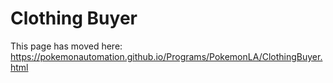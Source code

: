 # Clothing Buyer

This page has moved here: https://pokemonautomation.github.io/Programs/PokemonLA/ClothingBuyer.html

